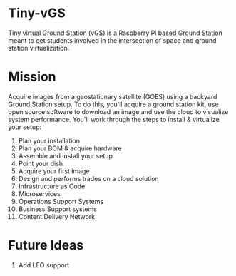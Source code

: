 # Tiny-vGS

Tiny virtual Ground Station (vGS) is a Raspberry Pi based Ground Station meant to get students involved in the intersection of space and ground station virtualization.

# Mission 

Acquire images from a geostationary satellite (GOES) using a backyard Ground Station setup. To do this, you'll acquire a ground station kit, use open source software to download an image and use the cloud to visualize system performance. You'll work through the steps to install & virtualize your setup:

1. Plan your installation
2. Plan your BOM & acquire hardware
3. Assemble and install your setup
4. Point your dish
5. Acquire your first image
6. Design and performs trades on a cloud solution
7. Infrastructure as Code
8. Microservices
9. Operations Support Systems
10. Business Support systems
11. Content Delivery Network

# Future Ideas 

1. Add LEO support





